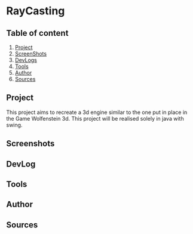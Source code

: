 # RayCasting #
## Table of content ##
1. [Project]()
2. [ScreenShots]()
3. [DevLogs]()
4. [Tools]()
5. [Author]()
6. [Sources]()
## Project ##
This project aims to recreate a 3d engine similar to the one put in place in the Game Wolfenstein 3d. This project will be realised solely in java with swing.
## Screenshots ##
## DevLog ##
## Tools ##
## Author ##
## Sources ##
